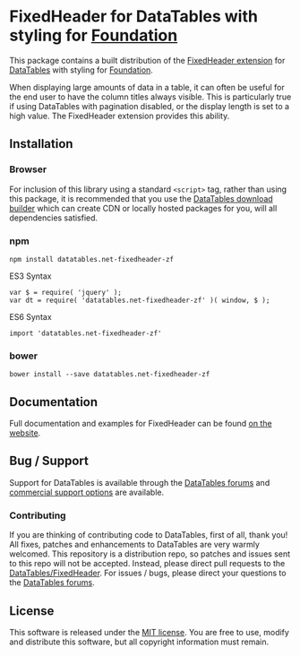 # FixedHeader for DataTables with styling for [Foundation](https://get.foundation/)

This package contains a built distribution of the [FixedHeader extension](https://datatables.net/extensions/fixedheader) for [DataTables](https://datatables.net/) with styling for [Foundation](https://get.foundation/).

When displaying large amounts of data in a table, it can often be useful for the end user to have the column titles always visible. This is particularly true if using DataTables with pagination disabled, or the display length is set to a high value. The FixedHeader extension provides this ability.


## Installation

### Browser

For inclusion of this library using a standard `<script>` tag, rather than using this package, it is recommended that you use the [DataTables download builder](//datatables.net/download) which can create CDN or locally hosted packages for you, will all dependencies satisfied.

### npm

```
npm install datatables.net-fixedheader-zf
```

ES3 Syntax
```
var $ = require( 'jquery' );
var dt = require( 'datatables.net-fixedheader-zf' )( window, $ );
```

ES6 Syntax
```
import 'datatables.net-fixedheader-zf'
```

### bower

```
bower install --save datatables.net-fixedheader-zf
```



## Documentation

Full documentation and examples for FixedHeader can be found [on the website](https://datatables.net/extensions/fixedheader).


## Bug / Support

Support for DataTables is available through the [DataTables forums](//datatables.net/forums) and [commercial support options](//datatables.net/support) are available.


### Contributing

If you are thinking of contributing code to DataTables, first of all, thank you! All fixes, patches and enhancements to DataTables are very warmly welcomed. This repository is a distribution repo, so patches and issues sent to this repo will not be accepted. Instead, please direct pull requests to the [DataTables/FixedHeader](http://github.com/DataTables/FixedHeader). For issues / bugs, please direct your questions to the [DataTables forums](//datatables.net/forums).


## License

This software is released under the [MIT license](//datatables.net/license). You are free to use, modify and distribute this software, but all copyright information must remain.

